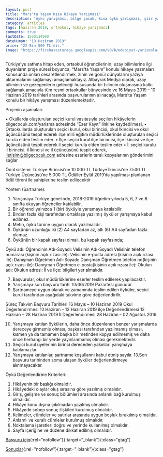 ```yaml
---
layout: post
title: "Mars'ta Yaşam Kısa Hikaye Yarışması"
description: "öykü yarışması, bilge çocuk, kısa öykü yarışması, şiir yarışması, para ödüllü yarışmalar"
category: articles
tags: [haziran 2019, ortaokul, hikaye yarışması]
comments: true
lastDate: 1560114000
dateHuman: "10 Haziran 2019"
price: "22 Bin 500 TL'dir."
image: "https://firebasestorage.googleapis.com/v0/b/edebiyat-yarismalari.appspot.com/o/marsta-hayat-kisa-hikaye-yarismasi.jpg?alt=media&token=f4b4edf1-1071-454b-b780-eb55d56a11d2"
---
```


Türkiye’ye sathına hitap eden, ortaokul öğrencilerinin, uzay bilimlerine ilgi duyanların proje süresi boyunca, “Mars’ta Yaşam” konulu hikaye yazmaları konusunda onları cesaretlendirmek, zihin ve gönül dünyalarını yazıya aktarmalarını sağlamayı amaçlamaktayız.
Albayrak Medya olarak, uzay biliminin ve gezegenlerin geleceği hususunda bir bilincin oluşmasına katkı sağlamak amacıyla tüm resmi ortaokullar bünyesinde ve 16 Mayıs 2019 – 10 Haziran 2019 tarihleri arasında başvurularının alınacağı, Mars’ta Yaşam konulu bir hikâye yarışması düzenlemektedir.

Projenin aşamaları:

• Okullarda oluşturulan seçici kurul vasıtasıyla seçilen hikâyelerin
bilgecocuk.com/yarisma adresinde “Eser Kayıt” linkine kaydedilmesi,
• Ortaokullarda oluşturulan seçici kurul, okul birincisi, okul İkincisi ve okul üçüncüsünü tespit ederek ilçe milli eğitim müdürlüklerinde oluşturulan seçici kurula elden teslim eder.
• İlçe seçici kurul ilçe birincisi, ilçe İkincisi ve ilçe üçüncüsünü tespit ederek il seçici kurula elden teslim eder
• İl seçici kurulu il birincisi, il İkincisi ve il üçüncüsünü tespit ederek, iletisim@bilgecocuk.com adresine eserlerin taralı kopyalarının gönderimini sağlar

Ödül sistemi:
Türkiye Birincisi’ne 10.000 TL
Türkiye İkincisi’ne 7.500 TL
Türkiye Üçüncüsü’ne 5.000 TL
Ödüller Eylül 2019’da yapılması planlanan ödül töreni ile sahiplerine teslim edilecektir

Yöntem (Şartname):
1. Yarışmaya Türkiye genelinde, 2018-2019 öğretim yılında 5, 6, 7 ve 8. sınıfta okuyan öğrenciler katılabilir.
2. Bir öğrenci yalnızca 1 (bir) öyküyle yarışmaya katılabilir.
3. Birden fazla kişi tarafından ortaklaşa yazılmış öyküler yarışmaya kabul edilmez.
4. Metin, öykü türüne uygun olarak yazılmalıdır.
5. Öykünün uzunluğu iki (2) A4 sayfadan az, altı (6) A4 sayfadan fazla olamaz.
6. Öykünün bir kapak sayfası olmalı, bu kapak sayfasında;

Öykü adı:
Öğrencinin Adı-Soyadı:
Velisinin Adı-Soyadı
Velisinin telefon numarası (kişinin açık rızası ile):
Velisinin e-posta adresi (kişinin açık rızası ile):
Danışman Öğretmen Adı-Soyadı:
Danışman Öğretmen telefon no(kişinin açık rızası ile):
Danışman Öğretmen e-posta(kişinin açık rızası ile):
Okulun adı:
Okulun adresi:
İl ve ilçe:
bilgileri yer almalıdır.

7. Başvurular, okul müdürlüklerine eserler teslim edilerek yapılacaktır.
8. Yarışmaya son başvuru tarihi 10/06/2019 Pazartesi günüdür.
9. Şartnameye uygun olarak ve zamanında teslim edilen öyküler, seçici kurul tarafından aşağıdaki takvime göre değerlendirilir.

Süreç Takvim
Başvuru Tarihleri 16 Mayıs – 10 Haziran 2019
Okul Değerlendirmesi 10 Haziran – 12 Haziran 2019
ilçe Değerlendirmesi 12 Haziran – 28 Haziran 2019
İl Değerlendirmesi 28 Haziran – 02 Ağustos 2019

10. Yarışmaya katılan öykülerin, daha önce düzenlenen benzer yarışmalarda dereceye girmemiş olması, başkası tarafından yazılmamış olması, kısmen ya da tamamen başka bir metinden kopya edilmemiş ve daha önce herhangi bir yerde yayınlanmamış olması gerekmektedir.
11. Seçici kurul üyelerinin birinci dereceden yakınları yarışmaya katılamazlar.
12. Yarışmaya katılanlar, şartname koşullarını kabul etmiş sayılır.
13.Son başvuru tarihinden soma ulaşan öyküler değerlendirmeye alınmayacaktır.

Öykü Değerlendirme Kriterleri:
1. Hikâyenin bir başlığı olmalıdır.
2. Hikâyedeki olaylar oluş sırasına göre yazılmış olmalıdır.
3. Giriş, gelişme ve sonuç bölümleri arasında anlamlı bağ kurulmuş olmalıdır.
4. Hikâye konu dışına çıkılmadan yazılmış olmalıdır.
5. Hikâyede sebep sonuç ilişkileri kurulmuş olmalıdır.
6. Kelimeler, cümleler ve satırlar arasında uygun boşluk bırakılmış olmalıdır.
7. Anlamlı ve kurallı cümleler kurulmuş olmalıdır.
8. Noktalama işaretleri doğru ve yerinde kullanılmış olmalıdır.
9. Sayfa içeriğine ve düzene dikkat edilmiş olmalıdır.

[Başvuru için](http://www.bilgecocuk.com/yarisma/?utm_source=edebiyatyarismalari.com&utm_medium=affiliate&utm_campaign=cpc){:rel="nofollow"}{:target="_blank"}{:class="gtag"}

[Sonuçlar](http://meb.gov.tr/turkiyenin-gelecegi-icin-heyecanlanin/haber/19413/tr?utm_source=edebiyatyarismalari.com&utm_medium=affiliate&utm_campaign=cpc){:rel="nofollow"}{:target="_blank"}{:class="gtag"}
